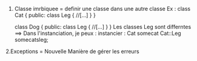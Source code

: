 1. Classe imrbiquee = definir une classe dans une autre classe
Ex :
    class Cat
    {
        public:
        class Leg
        {
            //[...]
        }
    }

    class Dog
    {
        public:
        class Leg
        {
            //[...]
        }
    }
Les classes Leg sont differntes
==> Dans l'instanciation, je peux :
    instancier : Cat    somecat
    Cat::Leg            somecatsleg;

2.Exceptions
    = Nouvelle Manière de gérer les erreurs